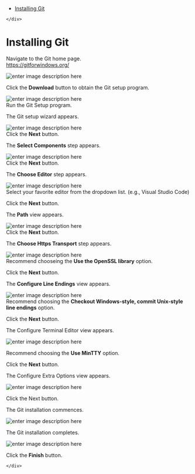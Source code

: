 <!DOCTYPE html>
<html>

<head>
  <meta charset="utf-8">
  <meta name="viewport" content="width=device-width, initial-scale=1.0">
  <title>Installing Git</title>
  <link rel="stylesheet" href="https://stackedit.io/style.css" />
</head>

<body class="stackedit">
  <div class="stackedit__left">
    <div class="stackedit__toc">
      
<ul>
<li><a href="#installing-git">Installing Git</a></li>
</ul>

    </div>
  </div>
  <div class="stackedit__right">
    <div class="stackedit__html">
      <h1 id="installing-git">Installing Git</h1>
<p>Navigate to the Git home page.<br>
<a href="https://gitforwindows.org/">https://gitforwindows.org/</a></p>
<p><img src="https://lh3.googleusercontent.com/Q4xrS2gxnSYYXm7CE9SHJPb54PHdeg6BNuSvoZUMdp15ytqvk9zkDWvb327sYB_wBqy7iOaPeHY" alt="enter image description here" title="Git Home Page"></p>
<p>Click the <strong>Download</strong> button to obtain the Git setup program.</p>
<p><img src="https://lh3.googleusercontent.com/xJ8gnVDM0Fg-2swjEBIzefAqZpnPvcvYzgDrnZPWd8N3Rpu_CVA3UnOQxk-YoQNeV8q1BKR5aS0" alt="enter image description here" title="Git Setup"><br>
Run the Git Setup program.</p>
<p>The Git setup wizard appears.</p>
<p><img src="https://lh3.googleusercontent.com/8jol7Rh6W6NSOKVCETtP5myj0yyfXFgYAGyb0ELZXu4Cr3avAvliqnj40ecdYf1HcQ9x1MQNDzA" alt="enter image description here" title="Start Installation"><br>
Click the <strong>Next</strong> button.</p>
<p>The <strong>Select Components</strong> step appears.</p>
<p><img src="https://lh3.googleusercontent.com/Yaf4QN9TYGZAcKoAFYMdJQq-2m_6FAM1tgqJZ8vRlJ-KbLGrD2mKGRmQC-k9lGa9JyIcSqzPgNs" alt="enter image description here" title="Select Components"><br>
Click the <strong>Next</strong> button.</p>
<p>The <strong>Choose Editor</strong> step appears.</p>
<p><img src="https://lh3.googleusercontent.com/6tyWBEpjmeSL_yvptbJLS93au5JxlzNot89HKZu5KSuMcy2gQoIGKmvQGfvZHz_Qb4jOIRmiCFM" alt="enter image description here" title="Choose Editor"><br>
Select your favorite editor from the dropdown list. (e.g., Visual Studio Code)</p>
<p>Click the <strong>Next</strong> button.</p>
<p>The <strong>Path</strong> view appears.</p>
<p><img src="https://lh3.googleusercontent.com/HHtmGGqAUMRqXDxIVv6bu4PBD5Mc9Y5j9YnbKzrrJzvh0jnKvRLzZhOxHGbxQopjUJQub3M9YyA" alt="enter image description here" title="Choose Path"><br>
Click the <strong>Next</strong> button.</p>
<p>The <strong>Choose Https Transport</strong> step appears.</p>
<p><img src="https://lh3.googleusercontent.com/yokKOBTkn5y4sc89UpkY9Z3SURMXUQyUhSsMo3VEmmBkoh6Y6Rg0_QBq3ei_-Qxq-8xnnDxUSqY" alt="enter image description here" title="Choose Https Transport"><br>
Recommend chooseing the <strong>Use the OpenSSL library</strong> option.</p>
<p>Click the <strong>Next</strong> button.</p>
<p>The <strong>Configure Line Endings</strong> view appears.</p>
<p><img src="https://lh3.googleusercontent.com/IEunlTYfvUfRtXUeY_s6TDAn7wwjx-LKkqUqC5G1E7ngezRJk9BNm04lSUH1VPqG07d0wnhrY7A" alt="enter image description here" title="Configure Line Endings"><br>
Recommend choosing the <strong>Checkout Windows-style, commit Unix-style line endings</strong> option.</p>
<p>Click the <strong>Next</strong> button.</p>
<p>The Configure Terminal Editor view appears.</p>
<p><img src="https://lh3.googleusercontent.com/877XVs1UC0o0AvE-0hYQrsiClM7xw4oCL0lLr5hS7CCWX7ylFJvl8bNAWk6bsh4S3bBFg4SbXQY" alt="enter image description here" title="Configure Terminal Editor"></p>
<p>Recommend choosing the <strong>Use MinTTY</strong> option.</p>
<p>Click the <strong>Next</strong> button.</p>
<p>The Configure Extra Options view appears.</p>
<p><img src="https://lh3.googleusercontent.com/xmsW1TJURREaCoQwZKgKTSvKe3tn8rp0KamzJ-k9cWlk2UmXvFhD4rkucnvPUvMrzNx2ZIrhFwg" alt="enter image description here" title="Configure Extra Options"></p>
<p>Click the Next button.</p>
<p>The Git installation commences.</p>
<p><img src="https://lh3.googleusercontent.com/6P7BNl-e8lqwR0Q8X0f0SXLogUN0LIZWo9I0Db9p74_APCT8lWF-_h7VMKDNY53eM7idFdY0waE" alt="enter image description here" title="Git Installation Commences"></p>
<p>The Git installation completes.</p>
<p><img src="https://lh3.googleusercontent.com/4D5dErsVwZY2_prhe_gIi-iKC151-ZHzxSf2dv0UmBCYhxRE9M3yLssfyLci-6L8wDlOY-i5EbA" alt="enter image description here" title="Git Installation Finished"></p>
<p>Click the <strong>Finish</strong> button.</p>

    </div>
  </div>
</body>

</html>
